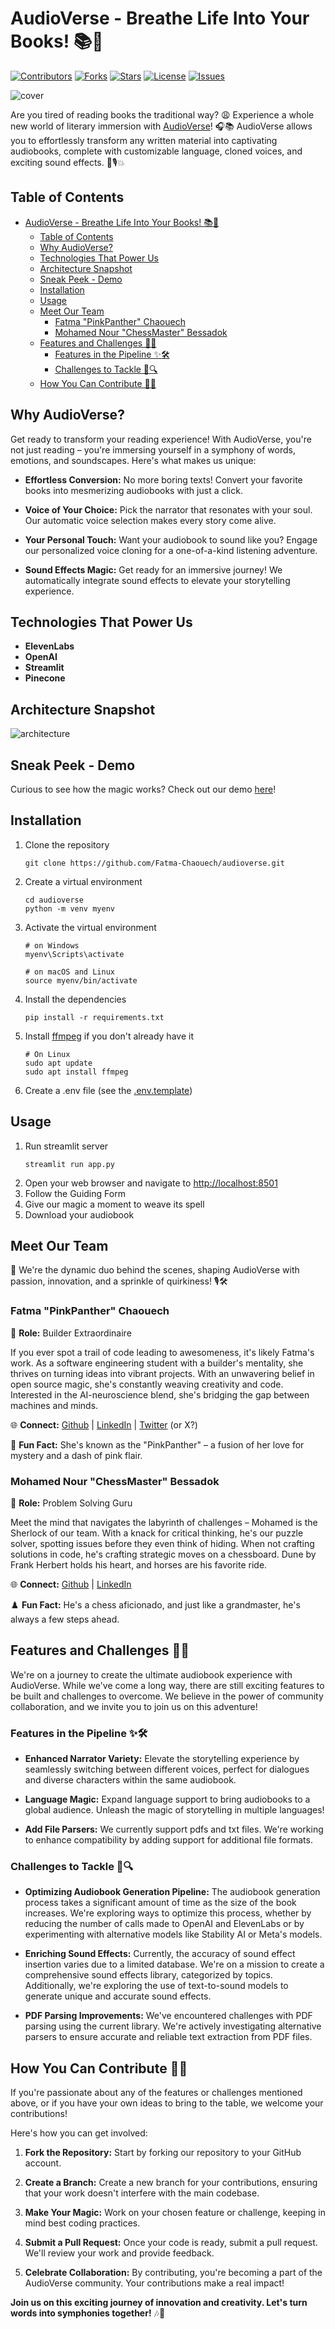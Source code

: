 # AudioVerse - Breathe Life Into Your Books! 📚🌱

[![Contributors](https://img.shields.io/github/contributors/Fatma-Chaouech/audioverse)](https://github.com/Fatma-Chaouech/audioverse/graphs/contributors)
[![Forks](https://img.shields.io/github/forks/Fatma-Chaouech/audioverse)](https://github.com/Fatma-Chaouech/audioverse/network/members)
[![Stars](https://img.shields.io/github/stars/Fatma-Chaouech/audioverse)](https://github.com/Fatma-Chaouech/audioverse/stargazers)
[![License](https://img.shields.io/github/license/Fatma-Chaouech/audioverse)](https://github.com/Fatma-Chaouech/audioverse/blob/main/LICENSE)
[![Issues](https://img.shields.io/github/issues/Fatma-Chaouech/audioverse)](https://github.com/Fatma-Chaouech/audioverse/issues)

![cover](./docs/cover.png)

Are you tired of reading books the traditional way? 😩 Experience a whole new world of literary immersion with [AudioVerse](https://audioverse.streamlit.app/)! 🎧📚 AudioVerse allows you to effortlessly transform any written material into captivating audiobooks, complete with customizable language, cloned voices, and exciting sound effects. 🌟🎙️💥

## Table of Contents
- [AudioVerse - Breathe Life Into Your Books! 📚🌱](#audioverse---breathe-life-into-your-books-)
  - [Table of Contents](#table-of-contents)
  - [Why AudioVerse?](#why-audioverse)
  - [Technologies That Power Us](#technologies-that-power-us)
  - [Architecture Snapshot](#architecture-snapshot)
  - [Sneak Peek - Demo](#sneak-peek---demo)
  - [Installation](#installation)
  - [Usage](#usage)
  - [Meet Our Team](#meet-our-team)
    - [Fatma "PinkPanther" Chaouech](#fatma-pinkpanther-chaouech)
    - [Mohamed Nour "ChessMaster" Bessadok](#mohamed-nour-chessmaster-bessadok)
  - [Features and Challenges 🚀🔥](#features-and-challenges-)
    - [Features in the Pipeline ✨🛠️](#features-in-the-pipeline-️)
    - [Challenges to Tackle 🌟🔍](#challenges-to-tackle-)
  - [How You Can Contribute 🙌🎉](#how-you-can-contribute-)

## Why AudioVerse?

Get ready to transform your reading experience! With AudioVerse, you're not just reading – you're immersing yourself in a symphony of words, emotions, and soundscapes. Here's what makes us unique:

- **Effortless Conversion:** No more boring texts! Convert your favorite books into mesmerizing audiobooks with just a click.

- **Voice of Your Choice:** Pick the narrator that resonates with your soul. Our automatic voice selection makes every story come alive.

- **Your Personal Touch:** Want your audiobook to sound like you? Engage our personalized voice cloning for a one-of-a-kind listening adventure.

- **Sound Effects Magic:** Get ready for an immersive journey! We automatically integrate sound effects to elevate your storytelling experience.

## Technologies That Power Us
- **ElevenLabs**
- **OpenAI** 
- **Streamlit** 
- **Pinecone** 

## Architecture Snapshot
![architecture](docs/architecture.png)

## Sneak Peek - Demo
Curious to see how the magic works? Check out our demo [here](https://github.com/Fatma-Chaouech/audioverse/assets/69005550/3d25a540-393d-4a3e-b799-a8d9826c74b9)!

## Installation
1. Clone the repository
    ```
    git clone https://github.com/Fatma-Chaouech/audioverse.git
    ```
2. Create a virtual environment
   ```
   cd audioverse
   python -m venv myenv
   ```
3. Activate the virtual environment
    ```
    # on Windows  
    myenv\Scripts\activate

    # on macOS and Linux
    source myenv/bin/activate
    ```
5. Install the dependencies
    ```
    pip install -r requirements.txt
    ```
6. Install [ffmpeg](https://www.videoproc.com/resource/how-to-install-ffmpeg.htm) if you don't already have it
   ```
   # On Linux
   sudo apt update
   sudo apt install ffmpeg
   ```
7. Create a .env file (see the [.env.template](./.env.template))

## Usage
1. Run streamlit server
    ```
    streamlit run app.py
    ```
2. Open your web browser and navigate to [http://localhost:8501](http://localhost:8501)
3. Follow the Guiding Form
4. Give our magic a moment to weave its spell
5. Download your audiobook

## Meet Our Team

🎉 We're the dynamic duo behind the scenes, shaping AudioVerse with passion, innovation, and a sprinkle of quirkiness! 🎙️🛠️

### Fatma "PinkPanther" Chaouech
🧠 **Role:** Builder Extraordinaire

If you ever spot a trail of code leading to awesomeness, it's likely Fatma's work. As a software engineering student with a builder's mentality, she thrives on turning ideas into vibrant projects. With an unwavering belief in open source magic, she's constantly weaving creativity and code. Interested in the AI-neuroscience blend, she's bridging the gap between machines and minds.

🌐 **Connect:** [Github](https://github.com/Fatma-Chaouech) | [LinkedIn](https://www.linkedin.com/in/fatma-chaouech/) | [Twitter](https://twitter.com/FatmaChaouech_) (or X?)

🐾 **Fun Fact:** She's known as the "PinkPanther" – a fusion of her love for mystery and a dash of pink flair.

### Mohamed Nour "ChessMaster" Bessadok
🧐 **Role:** Problem Solving Guru

Meet the mind that navigates the labyrinth of challenges – Mohamed is the Sherlock of our team. With a knack for critical thinking, he's our puzzle solver, spotting issues before they even think of hiding. When not crafting solutions in code, he's crafting strategic moves on a chessboard. Dune by Frank Herbert holds his heart, and horses are his favorite ride.

🌐 **Connect:** [Github](https://github.com/Mohamed-Nour-Bessadok) | [LinkedIn](https://www.linkedin.com/in/mohamed-nour-bessadok-34446b251/)

♟️ **Fun Fact:** He's a chess aficionado, and just like a grandmaster, he's always a few steps ahead.

## Features and Challenges 🚀🔥

We're on a journey to create the ultimate audiobook experience with AudioVerse. While we've come a long way, there are still exciting features to be built and challenges to overcome. We believe in the power of community collaboration, and we invite you to join us on this adventure!

### Features in the Pipeline ✨🛠️

- **Enhanced Narrator Variety:** Elevate the storytelling experience by seamlessly switching between different voices, perfect for dialogues and diverse characters within the same audiobook.

- **Language Magic:** Expand language support to bring audiobooks to a global audience. Unleash the magic of storytelling in multiple languages!

- **Add File Parsers:** We currently support pdfs and txt files. We're working to enhance compatibility by adding support for additional file formats.

### Challenges to Tackle 🌟🔍

- **Optimizing Audiobook Generation Pipeline:** The audiobook generation process takes a significant amount of time as the size of the book increases. We're exploring ways to optimize this process, whether by reducing the number of calls made to OpenAI and ElevenLabs or by experimenting with alternative models like Stability AI or Meta's models.

- **Enriching Sound Effects:** Currently, the accuracy of sound effect insertion varies due to a limited database. We're on a mission to create a comprehensive sound effects library, categorized by topics. Additionally, we're exploring the use of text-to-sound models to generate unique and accurate sound effects.

- **PDF Parsing Improvements:** We've encountered challenges with PDF parsing using the current library. We're actively investigating alternative parsers to ensure accurate and reliable text extraction from PDF files.

## How You Can Contribute 🙌🎉

If you're passionate about any of the features or challenges mentioned above, or if you have your own ideas to bring to the table, we welcome your contributions!

Here's how you can get involved:

1. **Fork the Repository:** Start by forking our repository to your GitHub account.

2. **Create a Branch:** Create a new branch for your contributions, ensuring that your work doesn't interfere with the main codebase.

3. **Make Your Magic:** Work on your chosen feature or challenge, keeping in mind best coding practices.

4. **Submit a Pull Request:** Once your code is ready, submit a pull request. We'll review your work and provide feedback.

5. **Celebrate Collaboration:** By contributing, you're becoming a part of the AudioVerse community. Your contributions make a real impact!

**Join us on this exciting journey of innovation and creativity. Let's turn words into symphonies together!** 🎶🚀
